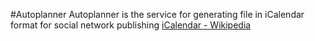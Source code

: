 #Autoplanner
Autoplanner is the service for generating file in iCalendar format for social network publishing
[iCalendar - Wikipedia](https://en.wikipedia.org/wiki/ICalendar)
